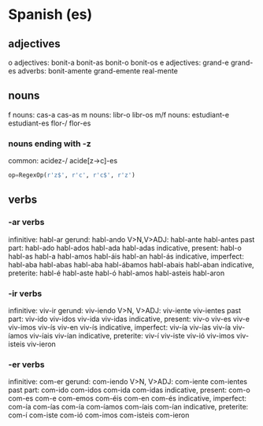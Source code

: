 # Spanish (es)
 
## adjectives
o adjectives: bonit-a bonit-as bonit-o bonit-os
e adjectives: grand-e grand-es
adverbs:      bonit-amente grand-emente real-mente

## nouns
f nouns: cas-a cas-as
m nouns: libr-o libr-os
m/f nouns: estudiant-e estudiant-es 
           flor-/ flor-es

### nouns ending with -z
common: acidez-/ acide[z->c]-es
``` python
op=RegexOp(r'z$', r'c', r'c$', r'z')
```

## verbs
### -ar verbs
infinitive: habl-ar
gerund:     habl-ando
V>N,V>ADJ:  habl-ante habl-antes
past part:  habl-ado habl-ados habl-ada habl-adas
indicative, present:   habl-o habl-as habl-a habl-amos habl-áis habl-an
                       habl-ás
indicative, imperfect: habl-aba habl-abas habl-aba habl-ábamos habl-abais habl-aban
indicative, preterite: habl-é habl-aste habl-ó habl-amos habl-asteis habl-aron

### -ir verbs
infinitive: viv-ir
gerund:     viv-iendo
V>N, V>ADJ: viv-iente viv-ientes
past part:  viv-ido viv-idos viv-ida viv-idas
indicative, present:   viv-o viv-es viv-e viv-imos viv-ís viv-en
                       viv-ís
indicative, imperfect: viv-ía viv-ías viv-ía viv-íamos viv-íais viv-ían
indicative, preterite: viv-í viv-iste viv-ió viv-imos viv-isteis viv-ieron
 
### -er verbs
infinitive: com-er
gerund:     com-iendo
V>N, V>ADJ: com-iente com-ientes
past part:  com-ido com-idos com-ida com-idas
indicative, present:   com-o com-es com-e com-emos com-éis com-en
                       com-és
indicative, imperfect: com-ía com-ías com-ía com-íamos com-íais com-ían
indicative, preterite: com-í com-iste com-ió com-imos com-isteis com-ieron
